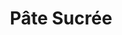 ---
layout: recette
categories: [recettes]
hidden: true
lang: fr
sitemap: true
title: Pâte Sucrée
type: boulangerie
recettes:
  À la main:
    ingredients: 
      - nom: beurre
        qte: 125
        unite: gr
      - nom: sucre glace
        qte: 100
        unite: gr
      - nom: poudre d'amandes
        qte: 30
        unite: gr
      - nom: sel
        qte: 1
        unite: gr
      - nom: oeuf
        qte: 1
      - nom: farine blanche
        qte: 250
        unite: gr
        variable: true
    preconditions:
      - Le beurre doit être pommade
    etapes:
      - label: Préparation
        details:
          - Verser le beurre dans un saladier
          - Incorporer le sucre glace au fouet
          - Incorporer la poudre d'amandes, le sel et l'oeuf au fouet
          - Déverser la farine sur le plan de travail
          - Déverser le contenu du saladier sur la farine
          - Incorporer au coupe-pâte
          - Former une boule et l'applatir un peu
          - Filmer
          - Réserver minimum 1 heure au frais
      - label: Cuisson
        emoji: 🔥
        details:
          - "À blanc : 170°C pour 15 à 20 minutes"
---